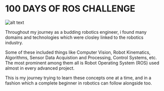 # 100 DAYS OF ROS CHALLENGE

![alt text](https://github.com/JatinVira/100-Days-of-Ros/blob/main/image/Cover.jpg?raw=true)

Throughout my journey as a budding robotics engineer,
i found many domains and technologies which were closley 
linked to the robotics industry.

Some of these included things like Computer Vision,
Robot Kinematics, Algorithms, Sensor Data Acquistion and Processing,
Control Systems, etc. The most prominent among them all is 
Robot Operating System (ROS) used almost in every advanced project.

This is my journey trying to learn these concepts one at a time, 
and in a fashion which a complete beginner in robotics can follow alongside too.
